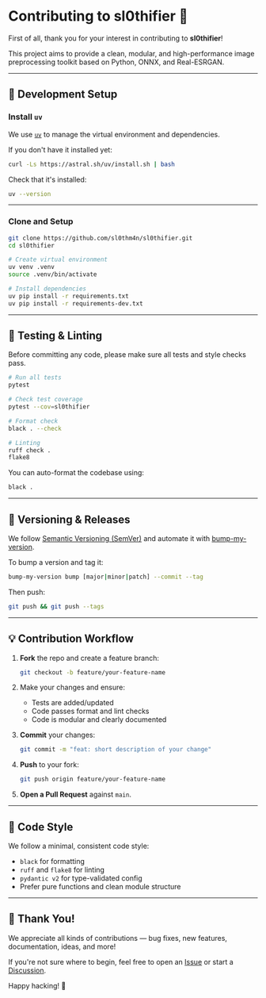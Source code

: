# Contributing to sl0thifier 🦥

First of all, thank you for your interest in contributing to **sl0thifier**!

This project aims to provide a clean, modular, and high-performance image preprocessing toolkit based on Python, ONNX, and Real-ESRGAN.

---

## 🧰 Development Setup

### Install `uv`

We use [`uv`](https://github.com/astral-sh/uv) to manage the virtual environment and dependencies.

If you don't have it installed yet:

```bash
curl -Ls https://astral.sh/uv/install.sh | bash
```

Check that it's installed:

```bash
uv --version
```

---

### Clone and Setup

```bash
git clone https://github.com/sl0thm4n/sl0thifier.git
cd sl0thifier

# Create virtual environment
uv venv .venv
source .venv/bin/activate

# Install dependencies
uv pip install -r requirements.txt
uv pip install -r requirements-dev.txt
```

---

## 🧪 Testing & Linting

Before committing any code, please make sure all tests and style checks pass.

```bash
# Run all tests
pytest

# Check test coverage
pytest --cov=sl0thifier

# Format check
black . --check

# Linting
ruff check .
flake8
```

You can auto-format the codebase using:

```bash
black .
```

---

## 🚀 Versioning & Releases

We follow [Semantic Versioning (SemVer)](https://semver.org/) and automate it with [bump-my-version](https://github.com/callowayproject/bump-my-version).

To bump a version and tag it:

```bash
bump-my-version bump [major|minor|patch] --commit --tag
```

Then push:

```bash
git push && git push --tags
```

---

## 💡 Contribution Workflow

1. **Fork** the repo and create a feature branch:

   ```bash
   git checkout -b feature/your-feature-name
   ```

2. Make your changes and ensure:
   - Tests are added/updated
   - Code passes format and lint checks
   - Code is modular and clearly documented

3. **Commit** your changes:

   ```bash
   git commit -m "feat: short description of your change"
   ```

4. **Push** to your fork:

   ```bash
   git push origin feature/your-feature-name
   ```

5. **Open a Pull Request** against `main`.

---

## 📏 Code Style

We follow a minimal, consistent code style:

- `black` for formatting
- `ruff` and `flake8` for linting
- `pydantic v2` for type-validated config
- Prefer pure functions and clean module structure

---

## 🙏 Thank You!

We appreciate all kinds of contributions — bug fixes, new features, documentation, ideas, and more!

If you're not sure where to begin, feel free to open an [Issue](https://github.com/sl0thm4n/sl0thifier/issues) or start a [Discussion](https://github.com/sl0thm4n/sl0thifier/discussions).

Happy hacking! 🦥
